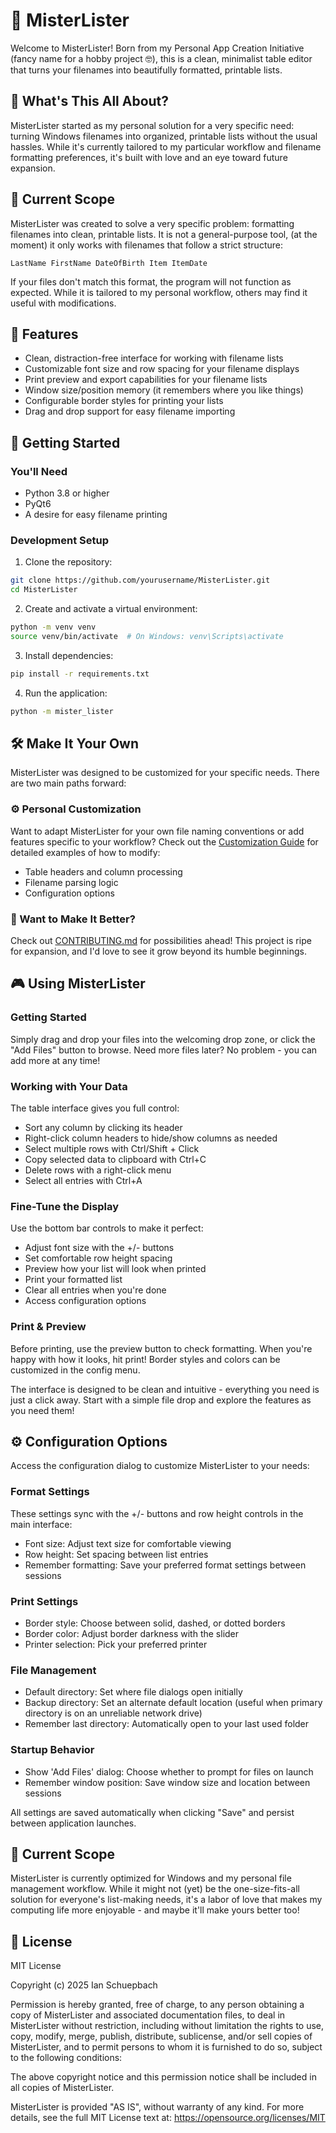 # 📝 MisterLister

Welcome to MisterLister! Born from my Personal App Creation Initiative (fancy name for a hobby project 🤓), this is a clean, minimalist table editor that turns your filenames into beautifully formatted, printable lists.

## 🌟 What's This All About?

MisterLister started as my personal solution for a very specific need: turning Windows filenames into organized, printable lists without the usual hassles. While it's currently tailored to my particular workflow and filename formatting preferences, it's built with love and an eye toward future expansion.

## 🎯 Current Scope

MisterLister was created to solve a very specific problem: formatting filenames into clean, printable lists. It is not a general-purpose tool, (at the moment) it only works with filenames that follow a strict structure:

```LastName FirstName DateOfBirth Item ItemDate```

If your files don't match this format, the program will not function as expected. While it is tailored to my personal workflow, others may find it useful with modifications.

## 🧩 Features

- Clean, distraction-free interface for working with filename lists
- Customizable font size and row spacing for your filename displays
- Print preview and export capabilities for your filename lists
- Window size/position memory (it remembers where you like things)
- Configurable border styles for printing your lists
- Drag and drop support for easy filename importing

## 🚀 Getting Started

### You'll Need
- Python 3.8 or higher
- PyQt6
- A desire for easy filename printing

### Development Setup

1. Clone the repository:
```bash
git clone https://github.com/yourusername/MisterLister.git
cd MisterLister
```

2. Create and activate a virtual environment:
```bash
python -m venv venv
source venv/bin/activate  # On Windows: venv\Scripts\activate
```

3. Install dependencies:
```bash
pip install -r requirements.txt
```

4. Run the application:
```bash
python -m mister_lister
```

## 🛠️ Make It Your Own

MisterLister was designed to be customized for your specific needs. There are two main paths forward:

### ⚙️ Personal Customization
Want to adapt MisterLister for your own file naming conventions or add features specific to your workflow? Check out the [Customization Guide](CUSTOMIZATION.md) for detailed examples of how to modify:
- Table headers and column processing
- Filename parsing logic
- Configuration options

### 🤝 Want to Make It Better?
Check out [CONTRIBUTING.md](CONTRIBUTING.md) for possibilities ahead! This project is ripe for expansion, and I'd love to see it grow beyond its humble beginnings. 

## 🎮 Using MisterLister

### Getting Started
Simply drag and drop your files into the welcoming drop zone, or click the "Add Files" button to browse. Need more files later? No problem - you can add more at any time!

### Working with Your Data
The table interface gives you full control:
- Sort any column by clicking its header
- Right-click column headers to hide/show columns as needed
- Select multiple rows with Ctrl/Shift + Click
- Copy selected data to clipboard with Ctrl+C
- Delete rows with a right-click menu
- Select all entries with Ctrl+A

### Fine-Tune the Display
Use the bottom bar controls to make it perfect:
- Adjust font size with the +/- buttons
- Set comfortable row height spacing
- Preview how your list will look when printed
- Print your formatted list
- Clear all entries when you're done
- Access configuration options

### Print & Preview
Before printing, use the preview button to check formatting. When you're happy with how it looks, hit print! Border styles and colors can be customized in the config menu.

The interface is designed to be clean and intuitive - everything you need is just a click away. Start with a simple file drop and explore the features as you need them!

## ⚙️ Configuration Options

Access the configuration dialog to customize MisterLister to your needs:

### Format Settings
These settings sync with the +/- buttons and row height controls in the main interface:
- Font size: Adjust text size for comfortable viewing
- Row height: Set spacing between list entries
- Remember formatting: Save your preferred format settings between sessions

### Print Settings
- Border style: Choose between solid, dashed, or dotted borders
- Border color: Adjust border darkness with the slider
- Printer selection: Pick your preferred printer

### File Management
- Default directory: Set where file dialogs open initially
- Backup directory: Set an alternate default location (useful when primary directory is on an unreliable network drive)
- Remember last directory: Automatically open to your last used folder

### Startup Behavior
- Show 'Add Files' dialog: Choose whether to prompt for files on launch
- Remember window position: Save window size and location between sessions

All settings are saved automatically when clicking "Save" and persist between application launches.

## 🎯 Current Scope

MisterLister is currently optimized for Windows and my personal file management workflow. While it might not (yet) be the one-size-fits-all solution for everyone's list-making needs, it's a labor of love that makes my computing life more enjoyable - and maybe it'll make yours better too!

## 📜 License

MIT License

Copyright (c) 2025 Ian Schuepbach

Permission is hereby granted, free of charge, to any person obtaining a copy
of MisterLister and associated documentation files, to deal in MisterLister
without restriction, including without limitation the rights to use, copy,
modify, merge, publish, distribute, sublicense, and/or sell copies of
MisterLister, and to permit persons to whom it is furnished to do so,
subject to the following conditions:

The above copyright notice and this permission notice shall be included in all
copies of MisterLister.

MisterLister is provided "AS IS", without warranty of any kind.
For more details, see the full MIT License text at:
https://opensource.org/licenses/MIT

